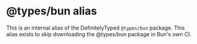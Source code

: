 # @types/bun alias

This is an internal alias of the DefinitelyTyped `@types/bun` package. This alias exists to skip downloading the @types/bun package in Bun's own CI.
